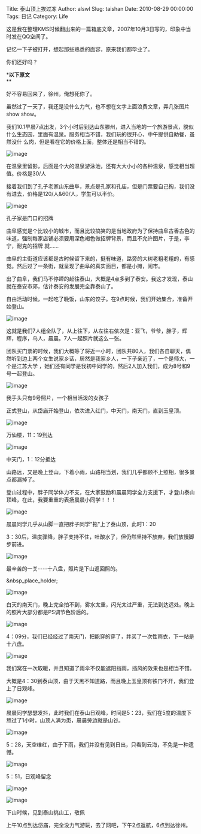 Title: 泰山顶上挨过冻
Author: alswl
Slug: taishan
Date: 2010-08-29 00:00:00
Tags: 日记
Category: Life

这是我在整理KMS时候翻出来的一篇箱底文章，2007年10月3日写的，印象中当时发在QQ空间了。

记忆一下子被打开，想起那些熟悉的面容，原来我们都毕业了。

你们还好吗？

*********以下原文********  
**

好不容易回来了，徐州，俺想死你了。

虽然过了一天了，我还是没什么力气，也不想在文字上面浪费文章，弄几张图片show show。

我们10.1早晨7点出发，3个小时后到达山东滕州，进入当地的一个旅游景点，貌似什么生态园，里面有温泉。服务相当不错，我们玩的很开心，中午提供自助餐，虽然没什
么肉，但是看在它的价格上面，整体还是相当不错的。

![image](https://ohsolnxaa.qnssl.com/2010/08/taishan01.jpg)

在温泉里留影，后面是个大的温泉游泳池，还有大大小小的各种温泉，感觉相当超值。价格是30/人

接着我们到了孔子老家山东曲阜，景点是孔家和孔庙，但是门票要自己掏，我们没有进去，价格是120/人&60/人，学生可以半价。

![image](https://ohsolnxaa.qnssl.com/2010/08/taishan02.jpg)

孔子家是门口的招牌

曲阜感觉是个比较小的城市，而且比较搞笑的是当地政府为了保持曲阜古香古色的味道，强制每家店铺必须要用深色褐色做招牌背景，而且不允许图片，于是，李宁，耐克的招牌
就……

曲阜的主街道应该都是古时候留下来的，挺有味道，路旁的大树老粗老粗的，有感觉。然后过了一条街，就呈现了曲阜的真实面目，都是小摊，闹市。

出了曲阜，我们马不停蹄的赶往泰山，大概是4点多到了泰安。我这才发现，泰山就在泰安市郊，估计泰安的发展完全靠泰山了。

自由活动时候，一起吃了晚饭，山东的饺子。在9点时候，我们开始集合，准备开始登山。

![image](https://ohsolnxaa.qnssl.com/2010/08/taishan03.jpg)

这就是我们7人组全队了，从上往下，从左往右依次是：亚飞，爷爷，胖子，辉辉，程序，鸟人，晨晨。7人一起照片就这么一张。

团队买门票的时候，我们大概等了将近一小时，团队共80人，我们各自聊天，偶然听到边上两个女生说家乡话，居然是我家乡人，一下子亲近了，一个是师大，一个是江苏大学
，她们还有同学是我初中同学的，然后2人加入我们，成为8号和9号一起登山。

![image](https://ohsolnxaa.qnssl.com/2010/08/taishan04.jpg)

我手头只有9号照片，一个相当活泼的女孩子

正式登山，从岱庙开始登山，依次进入红门，中天门，南天门，直到玉皇顶。

![image](https://ohsolnxaa.qnssl.com/2010/08/taishan05.jpg)

万仙楼，11：19到达

![image](https://ohsolnxaa.qnssl.com/2010/08/taishan06.jpg)

中天门，1：12分抵达

山路远，又是晚上登山，下着小雨，山路相当划，我们几乎都顾不上照相，很多景点都漏掉了。

登山过程中，胖子同学体力不支，在大家鼓励和晨晨同学全力支援下，才登山泰山顶峰，在此，我要重重的表扬晨晨小同学！！！

![image](https://ohsolnxaa.qnssl.com/2010/08/taishan07.jpg)

晨晨同学几乎从山脚一直把胖子同学"拖"上了泰山顶，此时1：20

3：30后，温度骤降，胖子支持不住，吐酸水了，但仍然坚持不放弃，我们放慢脚步前进。

![image](https://ohsolnxaa.qnssl.com/2010/08/taishan08.jpg)

最辛苦的一关----十八盘，照片是下山返回照的。

&nbsp_place_holder;

![image](https://ohsolnxaa.qnssl.com/2010/08/taishan10.jpg)

白天的南天门，晚上完全拍不到，雾水太重，闪光太过严重，无法到达远处。晚上的照片大部分都是PS调节色阶后的。

![image](https://ohsolnxaa.qnssl.com/2010/08/taishan09.jpg)

4：09分，我们已经经过了南天门，把能穿的穿了，并买了一次性雨衣，下一站是十八盘。

![image](https://ohsolnxaa.qnssl.com/2010/08/taishan11.jpg)

我们窝在一次取暖，并且知道了雨伞不仅能遮阳挡雨，挡风的效果也是相当不错。

大概是4：30到泰山顶，由于天黑不知道路，而且晚上玉皇顶有铁门不开，我们登上了日观峰。

![image](https://ohsolnxaa.qnssl.com/2010/08/taishan12.jpg)

晨晨同学瑟瑟发抖，此时我们在泰山日观峰，时间是5：23，我们在5度的温度下熬过了1小时，山顶人满为患，晨晨旁边就是山谷。

![image](https://ohsolnxaa.qnssl.com/2010/08/taishan13.jpg)

5：28，天空维红，由于下雨，我们并没有见到日出，只看到云海，不免是一种遗憾。

![image](https://ohsolnxaa.qnssl.com/2010/08/taishan14.jpg)

5：51，日观峰留念

![image](https://ohsolnxaa.qnssl.com/2010/08/taishan16.jpg)

![image](https://ohsolnxaa.qnssl.com/2010/08/taishan17.jpg)

下山时候，见到泰山挑山工，敬佩

上午10点到达岱庙，完全没力气游玩，去了网吧，下午2点返航，6点到达徐州。

